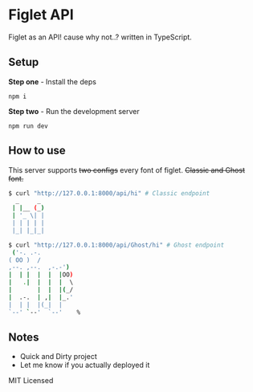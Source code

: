 # Figlet API
Figlet as an API! cause why not..? written in TypeScript.
## Setup
**Step one** - Install the deps
```
npm i
```
**Step two** - Run the development server
```
npm run dev
```
## How to use
This server supports ~~two configs~~ every font of figlet. ~~Classic and Ghost font.~~
```bash
$ curl "http://127.0.0.1:8000/api/hi" # Classic endpoint
  _     _ 
 | |__ (_)
 | '_ \| |
 | | | | |
 |_| |_|_|
```
```bash
$ curl "http://127.0.0.1:8000/api/Ghost/hi" # Ghost endpoint
 ('-. .-.          
( OO )  /          
,--. ,--.  ,-.-')  
|  | |  |  |  |OO) 
|   .|  |  |  |  \ 
|       |  |  |(_/ 
|  .-.  | ,|  |_.' 
|  | |  |(_|  |    
`--' `--'  `--'    %   
```
## Notes
+ Quick and Dirty project
+ Let me know if you actually deployed it

MIT Licensed

